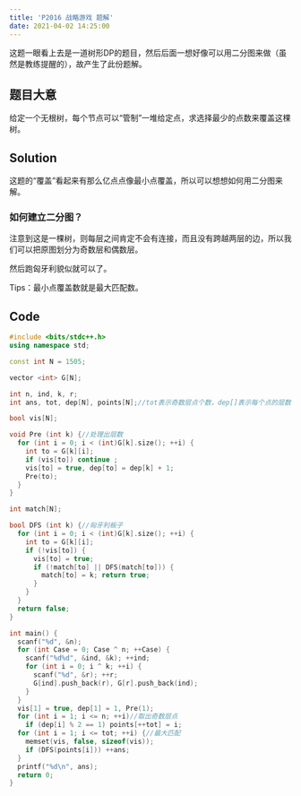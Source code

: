 ```yaml
---
title: 'P2016 战略游戏 题解'
date: 2021-04-02 14:25:00
---
```


这题一眼看上去是一道树形DP的题目，然后后面一想好像可以用二分图来做（虽然是教练提醒的），故产生了此份题解。

## 题目大意

给定一个无根树，每个节点可以“管制”一堆给定点，求选择最少的点数来覆盖这棵树。

## Solution

这题的“覆盖”看起来有那么亿点点像最小点覆盖，所以可以想想如何用二分图来解。

### 如何建立二分图？

注意到这是一棵树，则每层之间肯定不会有连接，而且没有跨越两层的边，所以我们可以把原图划分为奇数层和偶数层。

然后跑匈牙利貌似就可以了。

Tips：最小点覆盖数就是最大匹配数。

## Code

```cpp
#include <bits/stdc++.h>
using namespace std;

const int N = 1505;

vector <int> G[N];

int n, ind, k, r;
int ans, tot, dep[N], points[N];//tot表示奇数层点个数，dep[]表示每个点的层数，points[]表示所有奇数层点

bool vis[N];

void Pre (int k) {//处理出层数
  for (int i = 0; i < (int)G[k].size(); ++i) {
    int to = G[k][i];
    if (vis[to]) continue ;
    vis[to] = true, dep[to] = dep[k] + 1;
    Pre(to);
  }
}

int match[N];

bool DFS (int k) {//匈牙利板子
  for (int i = 0; i < (int)G[k].size(); ++i) {
    int to = G[k][i];
    if (!vis[to]) {
      vis[to] = true;
      if (!match[to] || DFS(match[to])) {
        match[to] = k; return true;
      }
    }
  }
  return false;
}

int main() {
  scanf("%d", &n);
  for (int Case = 0; Case ^ n; ++Case) {
    scanf("%d%d", &ind, &k); ++ind;
    for (int i = 0; i ^ k; ++i) {
      scanf("%d", &r); ++r;
      G[ind].push_back(r), G[r].push_back(ind);
    }
  }
  vis[1] = true, dep[1] = 1, Pre(1);
  for (int i = 1; i <= n; ++i)//取出奇数层点
    if (dep[i] % 2 == 1) points[++tot] = i;
  for (int i = 1; i <= tot; ++i) {//最大匹配
    memset(vis, false, sizeof(vis));
    if (DFS(points[i])) ++ans;
  }
  printf("%d\n", ans);
  return 0;
}
```